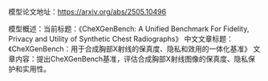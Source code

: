 模型论文地址：https://arxiv.org/abs/2505.10496

模型概述：当前标题：《CheXGenBench: A Unified Benchmark For Fidelity, Privacy and Utility of Synthetic Chest Radiographs》
中文文章标题：《CheXGenBench：用于合成胸部X射线的保真度、隐私和效用的一体化基准》
文章内容：提出CheXGenBench基准，评估合成胸部X射线图像的保真度、隐私保护和实用性。
